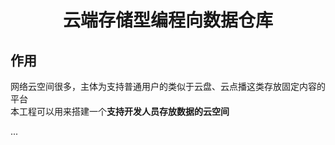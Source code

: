 <h1 align="center">云端存储型编程向数据仓库</h1>

## 作用

网络云空间很多，主体为支持普通用户的类似于云盘、云点播这类存放固定内容的平台  
本工程可以用来搭建一个**支持开发人员存放数据的云空间**  

...
